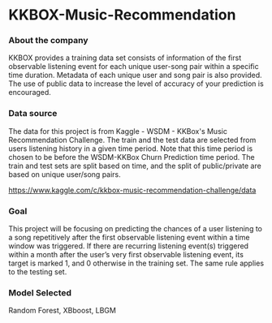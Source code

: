 # KKBOX-Music-Recommendation


### About the company
KKBOX provides a training data set consists of information of the first observable listening event for each unique user-song pair within a specific time duration. 
Metadata of each unique user and song pair is also provided. 
The use of public data to increase the level of accuracy of your prediction is encouraged.

### Data source
The data for this project is from Kaggle - WSDM - KKBox's Music Recommendation Challenge.
The train and the test data are selected from users listening history in a given time period. 
Note that this time period is chosen to be before the WSDM-KKBox Churn Prediction time period. 
The train and test sets are split based on time, and the split of public/private are based on unique user/song pairs.

https://www.kaggle.com/c/kkbox-music-recommendation-challenge/data

### Goal
This project will be focusing on predicting the chances of a user listening to a song repetitively after the first observable listening event within a time window was triggered. 
If there are recurring listening event(s) triggered within a month after the user’s very first observable listening event, its target is marked 1, 
and 0 otherwise in the training set. The same rule applies to the testing set.

### Model Selected
Random Forest, XBboost, LBGM
